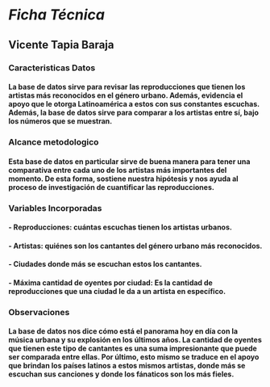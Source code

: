 # *Ficha Técnica*

 

## Vicente Tapia Baraja

 

### Caracteristicas Datos

#### La base de datos sirve para revisar las reproducciones que tienen los artistas más reconocidos en el género urbano. Además, evidencia el apoyo que le otorga Latinoamérica a estos con sus constantes escuchas. Además, la base de datos sirve para comparar a los artistas entre sí, bajo los números que se muestran.

### Alcance metodologico

#### Esta base de datos en particular sirve de buena manera para tener una comparativa entre cada uno de los artistas más importantes del momento. De esta forma, sostiene nuestra hipótesis y nos ayuda al proceso de investigación de cuantificar las reproducciones.

 

### Variables Incorporadas

#### - Reproducciones: cuántas escuchas tienen los artistas urbanos.

#### - Artistas: quiénes son los cantantes del género urbano más reconocidos.

#### - Ciudades donde más se escuchan estos los cantantes.

#### - Máxima cantidad de oyentes por ciudad: Es la cantidad de reproducciones que una ciudad le da a un artista en específico.

 

### Observaciones

#### La base de datos nos dice cómo está el panorama hoy en día con la música urbana y su explosión en los últimos años. La cantidad de oyentes que tienen este tipo de cantantes es una suma impresionante que puede ser comparada entre ellas. Por último, esto mismo se traduce en el apoyo que brindan los países latinos a estos mismos artistas, donde más se escuchan sus canciones y donde los fánaticos son los más fieles.